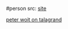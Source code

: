 #person 
src: [site](https://michel.talagrand.net) 

[peter woit on talagrand](https://www.math.columbia.edu/~woit/wordpress/?p=13877) 
